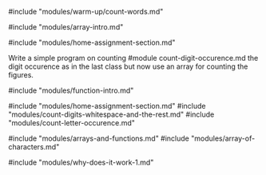 #include "modules/warm-up/count-words.md"

#include "modules/array-intro.md"

#include "modules/home-assignment-section.md"

Write a simple program on counting
#module count-digit-occurence.md the digit occurence
as in the last class but now use an array for counting the figures.

#include "modules/function-intro.md"

#include "modules/home-assignment-section.md"
#include "modules/count-digits-whitespace-and-the-rest.md"
#include "modules/count-letter-occurence.md"

#include "modules/arrays-and-functions.md"
#include "modules/array-of-characters.md"

#include "modules/why-does-it-work-1.md"
